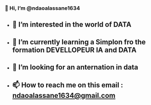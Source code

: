 ### 👋 Hi, I’m @ndaoalassane1634
- ## 👀 I’m interested in the world of DATA
- ## 🌱 I’m currently learning a Simplon fro the formation DEVELLOPEUR IA and DATA
- ## 💞️ I’m looking for an anternation in data
- ## 📫 How to reach me on this email : ndaoalassane1634@gmail.com


<!---
ndaoalassane1634/ndaoalassane1634 is a ✨ special ✨ repository because its `README.md` (this file) appears on your GitHub profile.
You can click the Preview link to take a look at your changes.
--->
